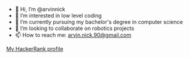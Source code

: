 - 👋 Hi, I’m @arvinnick
- 👀 I’m interested in low level coding
- 🌱 I’m currently pursuing my bachelor's degree in computer science
- 💞️ I’m looking to collaborate on robotics projects
- 📫 How to reach me: arvin.nick.90@gmail.com


[My HackerRank profile](https://www.hackerrank.com/profile/arvin_nick_90)

<!---
arvinnick/arvinnick is a ✨ special ✨ repository because its `README.md` (this file) appears on your GitHub profile.
You can click the Preview link to take a look at your changes.
--->
